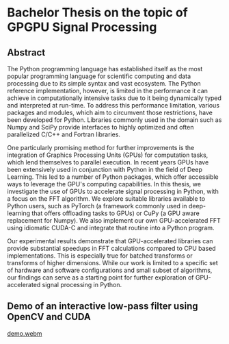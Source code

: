 # Bachelor Thesis on the topic of GPGPU Signal Processing

## Abstract

The Python programming language has established itself as the most popular programming language for scientific computing and data processing due to its simple syntax and vast ecosystem.
The Python reference implementation, however, is limited in the performance it can achieve in computationally intensive tasks due to it being dynamically typed and interpreted at run-time.
To address this performance limitation, various packages and modules, which aim to circumvent those restrictions, have been developed for Python.
Libraries commonly used in the domain such as Numpy and SciPy provide interfaces to highly optimized and often parallelized C/C++ and Fortran libraries.

One particularly promising method for further improvements is the integration of Graphics Processing Units (GPUs) for computation tasks, which lend themselves to parallel execution.
In recent years GPUs have been extensively used in conjunction with Python in the field of Deep Learning.
This led to a number of Python packages, which offer accessible ways to leverage the GPU's computing capabilities.
In this thesis, we investigate the use of GPUs to accelerate signal processing in Python, with a focus on the FFT algorithm.
We explore suitable libraries available to Python users, such as PyTorch (a framework commonly used in deep-learning that offers offloading tasks to GPUs) or CuPy (a GPU aware replacement for Numpy).
We also implement our own GPU-accelerated FFT using idiomatic CUDA-C and integrate that routine into a Python program.

Our experimental results demonstrate that GPU-accelerated libraries can provide substantial speedups in FFT calculations compared to CPU based implementations.
This is especially true for batched transforms or transforms of higher dimensions.
While our work is limited to a specific set of hardware and software configurations and small subset of algorithms, our findings can serve as a starting point for further exploration of GPU-accelerated signal processing in Python.

## Demo of an interactive low-pass filter using OpenCV and CUDA

[demo.webm](https://user-images.githubusercontent.com/30218588/224945367-67d5e474-56bf-4e73-8dfd-3349ccdcf846.webm)
